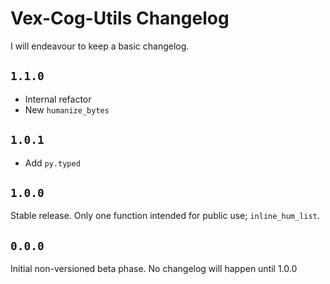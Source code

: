 # Vex-Cog-Utils Changelog

I will endeavour to keep a basic changelog.

## ``1.1.0``

- Internal refactor
- New ``humanize_bytes``

## ``1.0.1``

- Add ``py.typed``

## ``1.0.0``

Stable release. Only one function intended for public use; ``inline_hum_list``.

## ``0.0.0``

Initial non-versioned beta phase. No changelog will happen until 1.0.0

